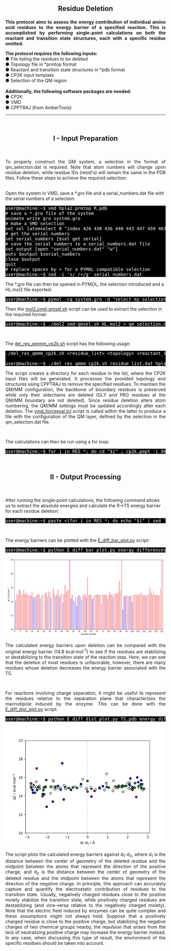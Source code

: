 
<br>

<h2><p align="center"> <b>Residue Deletion</b> </p> </h2>

<p align="justify"><b>This protocol aims to assess the energy contribution of individual amino acid residues to the energy barrier of a specified reaction. This is accomplished by performing single-point calculations on both the reactant and transition state structures, each with a specific residue omitted.</b></p>

<p><b>The protocol requires the following inputs:</b>
<br>
● File listing the residues to be deleted
<br>
● Topology file in *prmtop format
<br>
● Reactant and transition state structures in *pdb format
<br>
● CP2K input template
<br>
● Selection of the QM region
<br>
<br>
<b>Additionally, the following software packages are needed:</b>
<br>
● CP2K
<br>
● VMD
<br>
● CPPTRAJ (from AmberTools)</p>


---

<br>
<h2> <p align="center"> <b>I - Input Preparation </b> </p></h2>

<br/>

<p align="justify">To properly construct the QM system, a selection in the format of qm_selection.dat is required. Note that atom numbers will change upon residue deletion, while residue IDs (resid's) will remain the same in the PDB files. Follow these steps to achieve the required selection:</p>
<br/>
Open the system in VMD, save a *.gro file and a serial_numbers.dat file with the serial numbers of a selection:
<pre style="color: white; background-color: black;">
user@machine:~$ vmd hpla2.prmtop R.pdb
# save a *.gro file of the system
animate write gro system.gro 
# make a VMD selection
set sel [atomselect 0 "index 426 430 436 440 443 447 459 463 466 470 673 677 679 682 684 688 690 694 696 699 702 706 728 731 732 734 736 739 741 985 988 989 991 993 996 998 1357 1360 1939 1942 1945 1948 1951 1953 1959 1962 1966 1970 1974 1981 1983 1986 1989 1992 1897 429 431 439 441 442 446 448 462 464 465 469 471 472 676 678 680 681 685 687 689 693 695 697 698 705 707 729 730 733 735 738 740 742 986 987 990 992 995 997 999 1358 1359 1940 1941 1943 1944 1949 1950 1952 1954 1955 1960 1961 1963 1964 1967 1968 1969 1971 1972 1973 1975 1976 1977 1984 1985 1987 1988 1990 1991 1993 1994 34854 34855 428 438 445 461 468 675 683 686 692 704 1965 427 437 444 460 467 674 691 700 701 703 737 994 1361 1362 1946 1947 1956 1958 1978 1979 1980 1982 34853 1957"] 
# get the serial numbers
set serial_numbers [$sel get serial] 
# save the serial numbers to a serial_numbers.dat file
set output [open "serial_numbers.dat" "w"] 
puts $output $serial_numbers
close $output
quit
# replace spaces by + for a PYMOL compatible selection
user@machine:~$ sed -i 's/ /+/g' serial_numbers.dat 
</pre>

The *.gro file can then be opened in PYMOL, the selection introduced and a HL.mol2 file exported:
<pre style="color: white; background-color: black;">
user@machine:~$ pymol -cq system.gro -d "select my_selection, index $(paste -sd+ serial_numbers.dat); save HL.mol2, my_selection"
</pre>

Then the <a href="https://arvpinto.github.io/enzyme_mutagenesis_cp2k/residue_deletion/mol2_vmd-qmsel.sh" target="_blank">mol2_vmd-qmsel.sh</a> script can be used to extract the selection in the required format:
<pre style="color: white; background-color: black;">
user@machine:~$ ./mol2_vmd-qmsel.sh HL.mol2 > qm_selection.dat
</pre>

<br/>

The <a href="https://arvpinto.github.io/enzyme_mutagenesis_cp2k/residue_deletion/del_res_qmmm_cp2k.sh" target="_blank">del_res_qmmm_cp2k.sh</a> script has the following usage:

<pre style="color: white; background-color: black;">
./del_res_qmmm_cp2k.sh &lt;residue_list&gt; &lt;topology&gt; &lt;reactant_structure&gt; &lt;ts_structure&gt; &lt;cp2k_template&gt; &lt;qm_selection&gt;
    
user@machine:~$ ./del_res_qmmm_cp2k.sh residue_list.dat hpla2_ee.prmtop R.pdb TS.pdb cp2k_template.inp qm_selection.dat
</pre>
<p align="justify"> The script creates a directory for each residue in the list, where the CP2K input files will be generated. It processes the provided topology and structures using CPPTRAJ to remove the specified residues. To maintain the QM/MM configuration, the backbone of boundary residues is preserved while only their sidechains are deleted (GLY and PRO residues at the QM/MM boundary are not deleted). Since residue deletion alters atom numbering, the QM/MM settings must be updated accordingly after each deletion. The <a href="https://arvpinto.github.io/enzyme_mutagenesis_cp2k/residue_deletion/vmd_forceeval.tcl" target="_blank">vmd_forceeval.tcl</a> script is called within the latter to produce a file with the configuration of the QM layer, defined by the selection in the qm_selection.dat file. </p>

<br/>

The calculations can then be run using a for loop:
<pre style="color: white; background-color: black;">
user@machine:~$ for i in RES_*; do cd "$i" ; cp2k.popt -i del_res_R.inp -o del_res_R.out ; cp2k.popt -i del_res_TS.inp -o del_res_TS.out ; cd .. ; done
</pre>

<br/>

<h2> <p align="center"> <b>II - Output Processing</b> </p></h2>

<br>

After running the single-point calculations, the following command allows us to extract the absolute energies and calculate the R->TS energy barrier for each residue deletion:

<pre style="color: white; background-color: black;">
user@machine:~$ paste <(for i in RES_*; do echo "$i" | sed 's/RES_//g'; done) <(for i in RES_*; do echo $(grep "Total FORCE" "$i"/del_res_TS.out | tail -n -1) ; done | awk '{print $9}') <(for i in RES_*; do echo $(grep "Total FORCE" "$i"/del_res_R.out | tail -n -1) ; done | awk '{print $9}') | awk '{print $1,($2-$3)*627.509}' | sort -n -k1,1 > energy_differences_del.dat
</pre>

<br/>

The energy barriers can be plotted with the <a href="https://arvpinto.github.io/enzyme_mutagenesis_cp2k/residue_deletion/E_diff_bar_plot.py" target="_blank">E_diff_bar_plot.py</a> script:

<pre style="color: white; background-color: black;">
user@machine:~$ python E_diff_bar_plot.py energy_differences_del.dat
</pre>

<div align="center">
    <img src="residue_deletion/bar_plot.png">
</div>

<p align="justify"> The calculated energy barriers upon deletion can be compared with the original energy barrier (14.8 kcal⋅mol<sup>-1</sup>) to see if the residues are stabilizing or destabilizing to the transition state of the reaction step. Here, we can see that the deletion of most residues is unfavorable, however, there are many residues whose deletion decreases the energy barrier associated with the TS. </p>

<br>

<p align="justify">For reactions involving charge separation, it might be useful to represent the residues relative to the separation plane that characterizes the macrodipole induced by the enzyme. This can be done with the <a href="https://arvpinto.github.io/enzyme_mutagenesis_cp2k/residue_deletion/E_diff_dist_plot.py" target="_blank">E_diff_dist_plot.py</a> script:</p>

<pre style="color: white; background-color: black;">
user@machine:~$ python E_diff_dist_plot.py TS.pdb energy_differences_del.dat 684 34856 1982 34854
</pre>

<div align="center">
    <img src="residue_deletion/marker_plot.png">
</div>


<p align="justify"> The script plots the calculated energy barriers against d<sub>1</sub>-d<sub>2</sub>, where d<sub>1</sub> is the distance between the center of geometry of the deleted residue and the midpoint between the atoms that represent the direction of the positive charge, and d<sub>2</sub> is the distance between the center of geometry of the deleted residue and the midpoint between the atoms that represent the direction of the negative charge. In principle, this approach can accurately capture and quantify the electrostatic contribution of residues to the transition state. Usually, negatively charged residues close to the positive moiety stabilize the transition state, while positively charged residues are destabilizing (and vice-versa relative to the negatively charged moiety). Note that the electric field induced by enzymes can be quite complex and these assumptions might not always hold. Suppose that a positively charged residue is close to the positive charge, but stabilizing the negative charges of two chemical groups nearby, the repulsion that arises from the lack of neutralizing positive charge may increase the energy barrier instead. In any case, when discussing this type of result, the environment of the specific residues should be taken into account. </p>

<br/>
